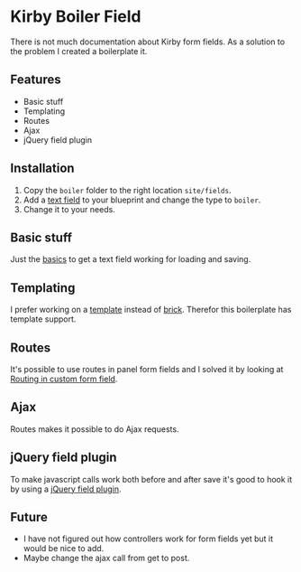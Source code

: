 # Kirby Boiler Field

There is not much documentation about Kirby form fields. As a solution to the problem I created a boilerplate it.

## Features

- Basic stuff
- Templating
- Routes
- Ajax
- jQuery field plugin

## Installation

1. Copy the `boiler` folder to the right location `site/fields`.
1. Add a [text field](https://getkirby.com/docs/cheatsheet/panel-fields/text) to your blueprint and change the type to `boiler`.
1. Change it to your needs.

## Basic stuff

Just the [basics](https://getkirby.com/docs/panel/developers/custom-form-fields) to get a text field working for loading and saving.

## Templating

I prefer working on a [template](https://getkirby.com/docs/toolkit/api/tpl/load) instead of [brick](https://getkirby.com/docs/toolkit/api#brick). Therefor this boilerplate has template support.

## Routes

It's possible to use routes in panel form fields and I solved it by looking at [Routing in custom form field](https://forum.getkirby.com/t/routing-in-custom-form-field/3101/7).

## Ajax

Routes makes it possible to do Ajax requests.

## jQuery field plugin

To make javascript calls work both before and after save it's good to hook it by using a [jQuery field plugin](https://forum.getkirby.com/t/panel-field-javascript-click-does-not-work-after-save/3474/7).

## Future

- I have not figured out how controllers work for form fields yet but it would be nice to add.
- Maybe change the ajax call from get to post.
